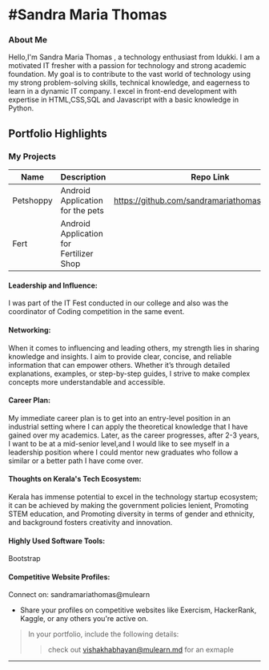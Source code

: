 # #Sandra Maria Thomas

### About Me
Hello,I'm Sandra Maria Thomas , a technology enthusiast from Idukki. I am a motivated IT fresher with a passion for technology and strong academic foundation. 
My goal is to contribute to the vast world of technology using my strong problem-solving skills, technical knowledge, and eagerness to learn in a dynamic IT company.
I excel in front-end development with expertise in HTML,CSS,SQL and Javascript with a basic knowledge in Python.


## Portfolio Highlights

### My Projects

| Name                | Description                                                               | Repo Link                                
|---------------------|---------------------------------------------------------------------------|------------------------------------------|
| Petshoppy           | Android Application for the pets                                          | https://github.com/sandramariathomas/Petshoppy/    
|Fert                 | Android Application for Fertilizer Shop                                   |    

#### Leadership and Influence:

I was part of the IT Fest conducted in our college and also was the coordinator of Coding competition in the same event.

#### Networking:

When it comes to influencing and leading others, my strength lies in sharing knowledge and insights. I aim to provide clear, concise, and reliable information that can empower others. 
Whether it’s through detailed explanations, examples, or step-by-step guides, I strive to make complex concepts more understandable and accessible.

#### Career Plan:

My immediate career plan is to get into an entry-level position in an industrial setting where I can apply the theoretical knowledge that I have gained over 
my academics. Later, as the career progresses, after 2-3 years, I want to be at a mid-senior level,and  I would like to see myself in a leadership position 
where I could mentor new graduates who follow a similar or a better path I have come over.

#### Thoughts on Kerala's Tech Ecosystem:

Kerala has immense potential to excel in the technology startup ecosystem; it can be achieved by making the government policies lenient, 
Promoting STEM education, and Promoting diversity in terms of gender and ethnicity, and background fosters creativity and innovation.


#### Highly Used Software Tools:

Bootstrap


#### Competitive Website Profiles:
Connect on: sandramariathomas@mulearn
- Share your profiles on competitive websites like Exercism, HackerRank, Kaggle, or any others you're active on.



> In your portfolio, include the following details:
>> check out [vishakhabhayan@mulearn.md](./profiles/vishakhabhayan@mulearn.md) for an exmaple

---
